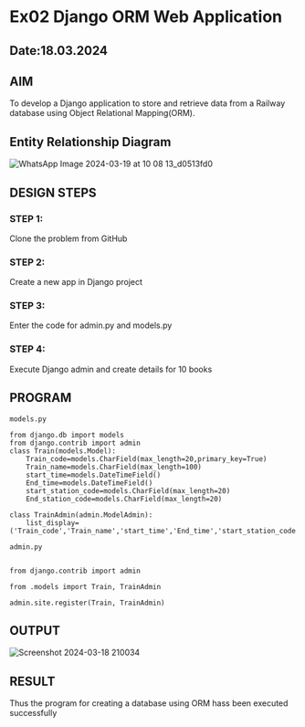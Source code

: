 # Ex02 Django ORM Web Application
## Date:18.03.2024

## AIM
To develop a Django application to store and retrieve data from a Railway database using Object Relational Mapping(ORM).  

## Entity Relationship Diagram
![WhatsApp Image 2024-03-19 at 10 08 13_d0513fd0](https://github.com/MangariDeeraj/ORM/assets/149365485/14e564ad-571c-4be4-b0ae-7d3906ef0406)


## DESIGN STEPS

### STEP 1:
Clone the problem from GitHub

### STEP 2:
Create a new app in Django project

### STEP 3:
Enter the code for admin.py and models.py

### STEP 4:
Execute Django admin and create details for 10 books

## PROGRAM

```
models.py

from django.db import models
from django.contrib import admin
class Train(models.Model):
    Train_code=models.CharField(max_length=20,primary_key=True)
    Train_name=models.CharField(max_length=100)
    start_time=models.DateTimeField()
    End_time=models.DateTimeField()
    start_station_code=models.CharField(max_length=20)
    End_station_code=models.CharField(max_length=20)
 
class TrainAdmin(admin.ModelAdmin):
    list_display=('Train_code','Train_name','start_time','End_time','start_station_code','End_station_code')

admin.py


from django.contrib import admin

from .models import Train, TrainAdmin

admin.site.register(Train, TrainAdmin)

```


## OUTPUT
![Screenshot 2024-03-18 210034](https://github.com/MangariDeeraj/ORM/assets/149365485/c184ba26-cd58-45d0-a9ae-f08e02c6da99)

## RESULT
Thus the program for creating a database using ORM hass been executed successfully
